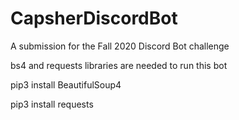 # CapsherDiscordBot
A submission for the Fall 2020 Discord Bot challenge


bs4 and requests libraries are needed to run this bot

pip3 install BeautifulSoup4

pip3 install requests
